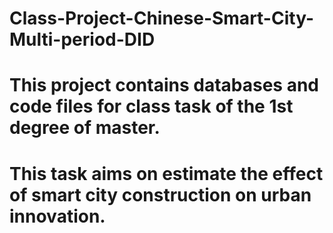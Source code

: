 # Class-Project-Chinese-Smart-City-Multi-period-DID
# This project contains databases and code files for class task of the 1st degree of master.
# This task aims on estimate the effect of smart city construction on urban innovation.
